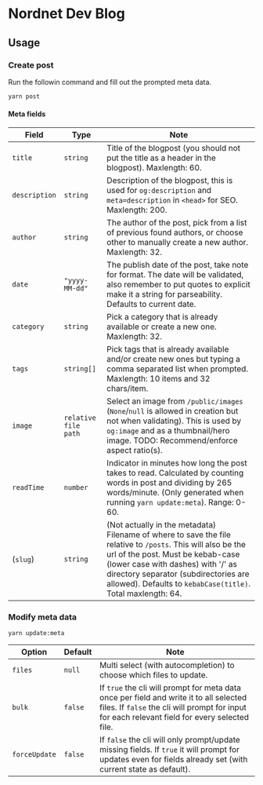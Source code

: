 # Nordnet Dev Blog


## Usage

### Create post
Run the followin command and fill out the prompted meta data.
```sh
yarn post
```
#### Meta fields
Field         | Type                 | Note
--------------|----------------------|-----------
`title`       | `string`             | Title of the blogpost (you should not put the title as a header in the blogpost). Maxlength: 60.
`description` | `string`             | Description of the blogpost, this is used for `og:description` and `meta=description` in `<head>` for SEO. Maxlength: 200.
`author`      | `string`             | The author of the post, pick from a list of previous found authors, or choose other to manually create a new author. Maxlength: 32.
`date`        | `"yyyy-MM-dd"`       | The publish date of the post, take note for format. The date will be validated, also remember to put quotes to explicit make it a string for parseability. Defaults to current date.
`category`    | `string`             | Pick a category that is already available or create a new one. Maxlength: 32.
`tags`        | `string[]`           | Pick tags that is already available and/or create new ones but typing a comma separated list when prompted. Maxlength: 10 items and 32 chars/item.
`image`       | `relative file path` | Select an image from `/public/images` (`None`/`null` is allowed in creation but not when validating). This is used by `og:image` and as a thumbnail/hero image. TODO: Recommend/enforce aspect ratio(s).
`readTime`    | `number`             | Indicator in minutes how long the post takes to read. Calculated by counting words in post and dividing by 265 words/minute. (Only generated when running `yarn update:meta`). Range: 0-60.
(`slug`)      | `string`             | (Not actually in the metadata) Filename of where to save the file relative to `/posts`. This will also be the url of the post. Must be kebab-case (lower case with dashes) with '/' as directory separator (subdirectories are allowed). Defaults to `kebabCase(title)`. Total maxlength: 64.

### Modify meta data
```
yarn update:meta
```

Option        | Default | Note
--------------|---------|---------
`files`       | `null`  | Multi select (with autocompletion) to choose which files to update.
`bulk`        | `false` | If `true` the cli will prompt for meta data once per field and write it to all selected files. If `false` the cli will prompt for input for each relevant field for every selected file.
`forceUpdate` | `false` | If `false` the cli will only prompt/update missing fields. If `true` it will prompt for updates even for fields already set (with current state as default).
